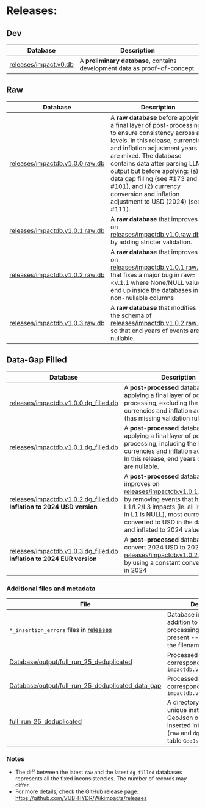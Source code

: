 # Releases:

## Dev

| Database    | Description |
| -------- | ------- |
| [releases/impact.v0.db](impact.v0.db)  | A **preliminary database**, contains development data as proof-of-concept |

## Raw

| Database    | Description |
| -------- | ------- |
| [releases/impactdb.v1.0.0.raw.db](impactdb.v1.0.0.raw.db)  | A **raw database** before applying a final layer of post-processing to ensure consistency across all levels. In this release, currencies and inflation adjustment years are mixed. The database contains data after parsing LLM output but before applying: (a) data gap filling (see #173 and #101), and (2) currency conversion and inflation adjustment to USD (2024) (see #111). |
| [releases/impactdb.v1.0.1.raw.db](impactdb.v1.0.1.raw.db)  | A **raw database** that improves on [releases/impactdb.v1.0.raw.db](impactdb.v1.0.0.raw.db) by adding stricter validation. |
| [releases/impactdb.v1.0.2.raw.db](impactdb.v1.0.2.raw.db)  | A **raw database** that improves on [releases/impactdb.v1.0.1.raw.db](impactdb.v1.0.1.raw.db) that fixes a major bug in raw=<v.1.1 where None/NULL values end up inside the databases in non-nullable columns |
| [releases/impactdb.v1.0.3.raw.db](impactdb.v1.0.3.raw.db) | A **raw database** that modifies the schema of [releases/impactdb.v1.0.2.raw.db](impactdb.v1.0.2.raw.db) so that end years of events are nullable.  |

## Data-Gap Filled

| Database    | Description |
| -------- | ------- |
| [releases/impactdb.v1.0.0.dg_filled.db](releases/impactdb.v1.0.0.dg_filled.db)  | A **post-processed** database after applying a final layer of post-processing, excluding the handling of currencies and inflation adjustment (has missing validation rules) |
| [releases/impactdb.v1.0.1.dg_filled.db](releases/impactdb.v1.0.1.dg_filled.db) | A **post-processed** database after applying a final layer of post-processing, including the handling of currencies and inflation adjustment. In this release, end years of events are nullable. |
| [releases/impactdb.v1.0.2.dg_filled.db](releases/impactdb.v1.0.2.dg_filled.db) **Inflation to 2024 USD version** | A **post-processed** database that improves on [releases/impactdb.v1.0.1.dg_filled.db](releases/impactdb.v1.0.1.dg_filled.db) by removing events that have no L1/L2/L3 impacts (ie. all impact data in L1 is NULL), most currencies are converted to USD in the database and inflated to 2024 value. |
| [releases/impactdb.v1.0.3.dg_filled.db](releases/impactdb.v1.0.3.dg_filled.db) **Inflation to 2024 EUR version** | A **post-processed** database that convert 2024 USD to 2024 EUR on [releases/impactdb.v1.0.2.dg_filled.db](releases/impactdb.v1.2.dg_filled.db) by using a constant conversion rate in 2024 |

### Additional files and metadata

| File    | Description |
| -------- | ------- |
| `*_insertion_errors` files in [releases](releases) | Database insertion errors in addition to the post-processing log file if present -- the version is in the filename |
| [Database/output/full_run_25_deduplicated](Database/output/full_run_25_deduplicated) | Processed LLM output corresponding to database `impactdb.v1.*.raw.db`|
| [Database/output/full_run_25_deduplicated_data_gap](Database/output/full_run_25_deduplicated_data_gap) | Processed LLM output corresponding to database `impactdb.v1.*.dg_filled.db`|
| [full_run_25_deduplicated](full_run_25_deduplicated) | A directory containing all unique instances of GeoJson objects. These are inserted into the databases (`raw` and `dg_filled`) in the table `GeoJson_Obj` if present. |

### Notes

- The diff between the latest `raw` and the latest `dg-filled` databases represents all the fixed inconsistencies. The number of records may differ.
- For more details, check the GitHub release page: https://github.com/VUB-HYDR/Wikimpacts/releases
